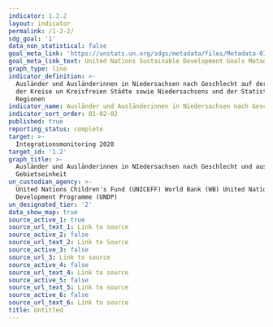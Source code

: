 ```yaml
---
indicator: 1.2.2
layout: indicator
permalink: /1-2-2/
sdg_goal: '1'
data_non_statistical: false
goal_meta_link: 'https://unstats.un.org/sdgs/metadata/files/Metadata-01-02-01.pdf '
goal_meta_link_text: United Nations Sustainable Development Goals Metadata (PDF 894 KB)
graph_type: line
indicator_definition: >-
  Ausländer und Ausländerinnen in Niedersachsen nach Geschlecht auf der Ebene
  der Kreise un Kreisfreien Städte sowie Niedersachsens und der Statistischen
  Regionen
indicator_name: Ausländer und Ausländerinnen in Niedersachsen nach Geschlecht
indicator_sort_order: 01-02-02
published: true
reporting_status: complete
target: >-
  Integrationsmonitoring 2020
target_id: '1.2'
graph_title: >-
  Ausländer und Ausländerinnen in NIedersachsen nach Geschlecht und ausgewhälter
  Gebietseinheit
un_custodian_agency: >-
  United Nations Children's Fund (UNICEFF) World Bank (WB) United Nations
  Development Programme (UNDP)
un_designated_tier: '2'
data_show_map: true
source_active_1: true
source_url_text_1: Link to source
source_active_2: false
source_url_text_2: Link to Source
source_active_3: false
source_url_3: Link to source
source_active_4: false
source_url_text_4: Link to source
source_active_5: false
source_url_text_5: Link to source
source_active_6: false
source_url_text_6: Link to source
title: Untitled
---
```

